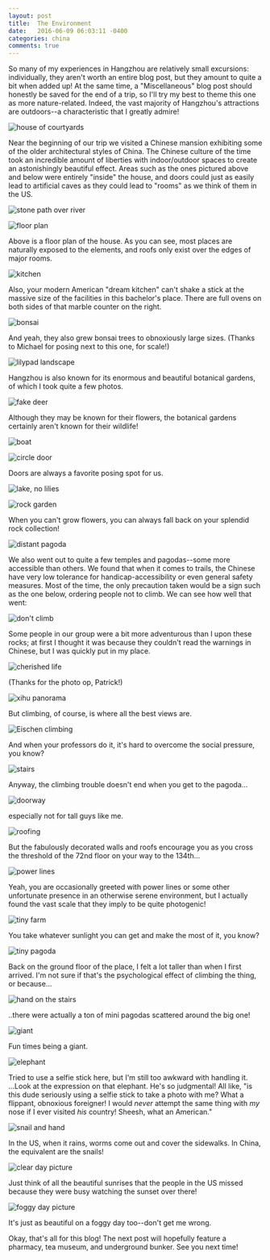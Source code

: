 ```yaml
---
layout: post
title:  The Environment
date:   2016-06-09 06:03:11 -0400
categories: china
comments: true
---
```

So many of my experiences in Hangzhou are relatively small excursions: individually, they aren't worth an entire blog post, but they amount to quite a bit when added up! At the same time, a "Miscellaneous" blog post should honestly be saved for the end of a trip, so I'll try my best to theme this one as more nature-related. Indeed, the vast majority of Hangzhou's attractions are outdoors--a characteristic that I greatly admire!

![house of courtyards](/assets/images/2016/06/P_20160514_145419.jpg)

Near the beginning of our trip we visited a Chinese mansion exhibiting some of the older architectural styles of China. The Chinese culture of the time took an incredible amount of liberties with indoor/outdoor spaces to create an astonishingly beautiful effect. Areas such as the ones pictured above and below were entirely "inside" the house, and doors could just as easily lead to artificial caves as they could lead to "rooms" as we think of them in the US. 

![stone path over river](/assets/images/2016/06/P_20160514_151809.jpg)

![floor plan](/assets/images/2016/06/P_20160514_155700.jpg)

Above is a floor plan of the house. As you can see, most places are naturally exposed to the elements, and roofs only exist over the edges of major rooms. 

![kitchen](/assets/images/2016/06/P_20160514_144930.jpg)

Also, your modern American "dream kitchen" can't shake a stick at the massive size of the facilities in this bachelor's place. There are full ovens on both sides of that marble counter on the right.

![bonsai](/assets/images/2016/06/P_20160514_144733.jpg)

And yeah, they also grew bonsai trees to obnoxiously large sizes. (Thanks to Michael for posing next to this one, for scale!)

![lilypad landscape](/assets/images/2016/06/P_20160518_102120.jpg)

Hangzhou is also known for its enormous and beautiful botanical gardens, of which I took quite a few photos. 

![fake deer](/assets/images/2016/06/P_20160518_102801.jpg)

Although they may be known for their flowers, the botanical gardens certainly aren't known for their wildlife!

![boat](/assets/images/2016/06/P_20160518_102527.jpg)

![circle door](/assets/images/2016/06/P_20160518_104013.jpg)

Doors are always a favorite posing spot for us. 

![lake, no lilies](/assets/images/2016/06/P_20160518_105418-1.jpg)

![rock garden](/assets/images/2016/06/P_20160518_111110.jpg)

When you can't grow flowers, you can always fall back on your splendid rock collection!

![distant pagoda](/assets/images/2016/06/P_20160522_152556-1.jpg)

We also went out to quite a few temples and pagodas--some more accessible than others. We found that when it comes to trails, the Chinese have very low tolerance for handicap-accessibility or even general safety measures. Most of the time, the only precaution taken would be a sign such as the one below, ordering people not to climb. We can see how well that went:

![don't climb](/assets/images/2016/06/P_20160522_152915.jpg)

Some people in our group were a bit more adventurous than I upon these rocks; at first I thought it was because they couldn't read the warnings in Chinese, but I was quickly put in my place.

![cherished life](/assets/images/2016/06/P_20160522_154755.jpg)

(Thanks for the photo op, Patrick!)

![xihu panorama](/assets/images/2016/06/P_20160522_154447_PN.jpg)

But climbing, of course, is where all the best views are.

![Eischen climbing](/assets/images/2016/06/P_20160522_154502.jpg)

And when your professors do it, it's hard to overcome the social pressure, you know?

![stairs](/assets/images/2016/06/P_20160525_140325.jpg)

Anyway, the climbing trouble doesn't end when you get to the pagoda... 

![doorway](/assets/images/2016/06/P_20160525_141904.jpg)

especially not for tall guys like me. 

![roofing](/assets/images/2016/06/P_20160525_140852_LL.jpg)

But the fabulously decorated walls and roofs encourage you as you cross the threshold of the 72nd floor on your way to the 134th...

![power lines](/assets/images/2016/06/P_20160525_141125_HDR.jpg)

Yeah, you are occasionally greeted with power lines or some other unfortunate presence in an otherwise serene environment, but I actually found the vast scale that they imply to be quite photogenic!

![tiny farm](/assets/images/2016/06/P_20160525_141817.jpg)

You take whatever sunlight you can get and make the most of it, you know?

![tiny pagoda](/assets/images/2016/06/P_20160525_144035.jpg)

Back on the ground floor of the place, I felt a lot taller than when I first arrived. I'm not sure if that's the psychological effect of climbing the thing, or because...

![hand on the stairs](/assets/images/2016/06/P_20160525_144430_BF.jpg)

..there were actually a ton of mini pagodas scattered around the big one!

![giant](/assets/images/2016/06/P_20160525_144124_BF.jpg)

Fun times being a giant.

![elephant](/assets/images/2016/06/P_20160525_145121_BF.jpg)

Tried to use a selfie stick here, but I'm still too awkward with handling it. ...Look at the expression on that elephant. He's so judgmental! All like, "is this dude seriously using a selfie stick to take a photo with me? What a flippant, obnoxious foreigner! I would *never* attempt the same thing with *my* nose if I ever visited *his* country! Sheesh, what an American."

![snail and hand](/assets/images/2016/06/P_20160603_144337.jpg)

In the US, when it rains, worms come out and cover the sidewalks. In China, the equivalent are the snails!

![clear day picture](/assets/images/2016/06/P_20160604_072407_HDR.jpg)

Just think of all the beautiful sunrises that the people in the US missed because they were busy watching the sunset over there!

![foggy day picture](/assets/images/2016/06/P_20160526_165525_HDR.jpg)

It's just as beautiful on a foggy day too--don't get me wrong.

Okay, that's all for this blog! The next post will hopefully feature a pharmacy, tea museum, and underground bunker. See you next time!
